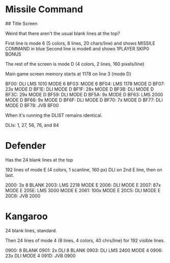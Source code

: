 # Missile Command
## Title Screen

Weird that there aren't the usual blank lines at the top?

First line is mode 6 (5 colors, 8 lines, 20 chars/line) and shows 
MISSILE COMMAND in blue
Second line is mode6 and shows 1PLAYER SKIP0 BONUS

The rest of the screen is mode D (4 colors, 2 lines, 160 pixels/line)

Main game screen memory starts at 1178 on line 3 (mode D)

BF00: DLI LMS 1010 MODE 6
BF03: MODE 6
BF04: LMS 1178 MODE D
BF07: 23x MODE D
BF1E: DLI MODE D
BF1F: 28x MODE D
BF3B: DLI MODE D
BF3C: 29x MODE D
BF59: DLI MODE D
BF5A: 9x MODE D
BF63: LMS 2000 MODE D
BF66: 9x MODE D
BF6F: DLI MODE D
BF70: 7x MODE D
BF77: DLI MODE D
BF78: JVB BF00

When it's running the DLIST remains identical.

DLIs:
1, 27, 56, 76, and 84

# Defender

Has the 24 blank lines at the top

192 lines of mode E (4 colors, 1 scanline, 160 px)
DLI on 2nd E line, then on last.



2000: 3x 8 BLANK
2003: LMS 2218 MODE E
2006: DLI MODE E
2007: 87x MODE E
205E: LMS 3000 MODE E
2061: 100x MODE E
20C5: DLI MODE E
20C6: JVB 2000

# Kangaroo

24 blank lines, standard.

Then 24 lines of mode 4 (8 lines, 4 colors, 40 chrs/line) for 192 visible
lines.



0900: 8 BLANK
0901: 2x DLI 8 BLANK
0903: DLI LMS 2400 MODE 4
0906: 23x DLI MODE 4
091D: JVB 0900

